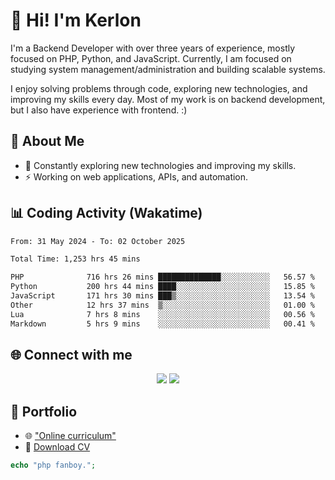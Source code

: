 # 👋 Hi! I'm Kerlon

I'm a Backend Developer with over three years of experience, mostly focused on PHP, Python, and JavaScript. Currently, I am focused on studying system management/administration and building scalable systems.

I enjoy solving problems through code, exploring new technologies, and improving my skills every day. Most of my work is on backend development, but I also have experience with frontend. :)

## 🚀 About Me

* 🌱 Constantly exploring new technologies and improving my skills.
* ⚡ Working on web applications, APIs, and automation.

## 📊 Coding Activity (Wakatime)

<!--START_SECTION:waka-->

```txt
From: 31 May 2024 - To: 02 October 2025

Total Time: 1,253 hrs 45 mins

PHP              716 hrs 26 mins ██████████████░░░░░░░░░░░   56.57 %
Python           200 hrs 44 mins ████░░░░░░░░░░░░░░░░░░░░░   15.85 %
JavaScript       171 hrs 30 mins ███▒░░░░░░░░░░░░░░░░░░░░░   13.54 %
Other            12 hrs 37 mins  ▒░░░░░░░░░░░░░░░░░░░░░░░░   01.00 %
Lua              7 hrs 8 mins    ░░░░░░░░░░░░░░░░░░░░░░░░░   00.56 %
Markdown         5 hrs 9 mins    ░░░░░░░░░░░░░░░░░░░░░░░░░   00.41 %
```

<!--END_SECTION:waka-->

## 🌐 Connect with me

<p align="center">
    <a href="https://www.linkedin.com/in/kerlon-fernandes"><img src="https://skillicons.dev/icons?i=linkedin" /></a>
    <a href="https://github.com/kerlonfernandes"><img src="https://skillicons.dev/icons?i=github" /></a>
</p>

## 📌 Portfolio

* 🌐 ["Online curriculum"](https://kerlon.com.br/)
* 📄 [Download CV](https://kerlon.com.br/assets/resumes/resume_en-us.pdf)

```php
echo "php fanboy.";
```
